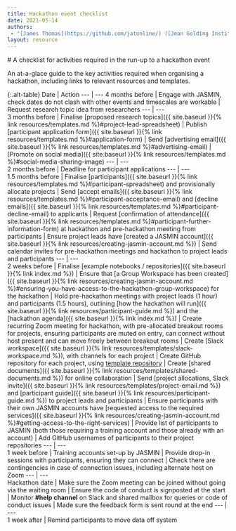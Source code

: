 ```yaml
---
title: Hackathon event checklist
date: 2021-05-14
authors:
 - "[James Thomas](https://github.com/jatonline/) ([Jean Golding Institute](https://www.bristol.ac.uk/golding/))"
layout: resource
---
```


<div class="lead" markdown="1">
# A checklist for activities required in the run-up to a hackathon event

An at-a-glace guide to the key activities required when organising a hackathon,
including links to relevant resources and templates.
</div>

{:.alt-table}
Date              | Action
---               | ---
4 months before   | Engage with JASMIN, check dates do not clash with other events and timescales are workable 
                  | Request research topic idea from researchers
---               | ---                  
3 months before   | Finalise [proposed research topics]({{ site.baseurl }}{% link resources/templates.md %}#project-lead-spreadsheet)
                  | Publish [participant application form]({{ site.baseurl }}{% link resources/templates.md %}#application-form)
                  | Send [advertising email]({{ site.baseurl }}{% link resources/templates.md %}#advertising-email)
                  | [Promote on social media]({{ site.baseurl }}{% link resources/templates.md %}#social-media-sharing-image)
---               | ---                  
2 months before	  | Deadline for participant applications
---               | ---                  
1.5 months before | Finalise [participants]({{ site.baseurl }}{% link resources/templates.md %}#participant-spreadsheet) and provisionally allocate projects
                  | Send [accept emails]({{ site.baseurl }}{% link resources/templates.md %}#participant-acceptance-email) and [decline emails]({{ site.baseurl }}{% link resources/templates.md %}#participant-decline-email) to applicants
                  | Request [confirmation of attendance]({{ site.baseurl }}{% link resources/templates.md %}#participant-further-information-form) at hackathon and pre-hackathon meeting from participants
                  | Ensure project leads have [created a JASMIN account]({{ site.baseurl }}{% link resources/creating-jasmin-account.md %})
                  | Send calendar invites for pre-hackathon meetings and hackathon to project leads and participants
---               | ---                  
2 weeks before    | Finalise [example notebooks / repositories]({{ site.baseurl }}{% link index.md %})
                  | Ensure that [a Group Workspace has been created]({{ site.baseurl }}{% link resources/creating-jasmin-account.md %}#ensuring-you-have-access-to-the-hackathon-group-workspace) for the hackathon
                  | Hold pre-hackathon meetings with project leads (1 hour) and participants (1.5 hours), outlining [how the hackathon will run]({{ site.baseurl }}{% link resources/participant-guide.md %}) and the [hackathon agenda]({{ site.baseurl }}{% link index.md %})
                  | Create recurring Zoom meeting for hackathon, with pre-allocated breakout rooms for projects, ensuring participants are muted on entry, can connect without host present and can move freely between breakout rooms
                  | Create [Slack workspace]({{ site.baseurl }}{% link resources/templates/slack-workspace.md %}), with channels for each project
                  | Create GitHub repository for each project, using [template repository](https://github.com/cmip6moap/project-template)
                  | Create [shared documents]({{ site.baseurl }}{% link resources/templates/shared-documents.md %}) for online collaboration
                  | Send [project allocations, Slack invite]({{ site.baseurl }}{% link resources/templates/project-email.md %}) and [participant guide]({{ site.baseurl }}{% link resources/participant-guide.md %}) to project leads and participants
                  | Ensure participants with their own JASMIN accounts have [requested access to the required services]({{ site.baseurl }}{% link resources/creating-jasmin-account.md %}#getting-access-to-the-right-services)
                  | Provide list of participants to JASMIN (both those requiring a training account and those already with an account)
                  | Add GitHub usernames of participants to their project repositories
---               | ---                  
1 week before     | Training accounts set-up by JASMIN
                  | Provide drop-in sessions with participants, ensuring they can connect
                  | Check there are contingencies in case of connection issues, including alternate host on Zoom
---               | ---                  
Hackathon date    | Make sure the Zoom meeting can be joined without going via the waiting room
                  | Ensure the code of conduct is signposted at the start
                  | Monitor **#help channel** on Slack and shared mailbox for queries or code of conduct issues
                  | Made sure the feedback form is sent round at the end
---               | ---                  
1 week after      | Remind participants to move data off system
